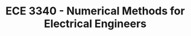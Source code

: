 ---
title: "ECE 3340 - Numerical Methods for Electrical Engineers"
layout: single
classes: wide
permalink: /course_numerical/
author_profile: false
---
